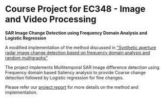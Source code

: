 # Course Project for EC348 - Image and Video Processing
**SAR Image Change Detection using Frequency Domain Analysis and Logistic Regression**


A modified implementation of the method discussed in ["Synthetic aperture radar image change detection based on frequency domain analysis and random multigraphs"](References/2018_JARS_CD_FDA_RMG.pdf)

The project implements Multitemporal SAR image difference detection using Frequency domain based Saliency analysis to provide Coarse change detection followed by Logistic regression for fine changes.

Please refer our [project report](Submission_Report/Change_Detection_for_MultiTemporal_SAR_Images.pdf) for more details on the method and implementation.

